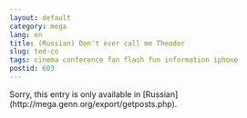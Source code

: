 ```yaml
---
layout: default
category: mega
lang: en
title: (Russian) Don't ever call me Theodor
slug: ted-co
tags: cinema conference fan flash fun information iphone 
postid: 603
---
```

<p>Sorry, this entry is only available in [Russian](http://mega.genn.org/export/getposts.php).</p>